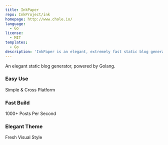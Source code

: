 ```yaml
---
title: InkPaper
repo: InkProject/ink
homepage: http://www.chole.io/
language:
  - Go
license:
  - MIT
templates:
  - Go
description: 'InkPaper is an elegant, extremely fast static blog generator.'
---
```


An elegant static blog generator, powered by Golang.

### Easy Use

Simple & Cross Platform

### Fast Build

1000+ Posts Per Second

### Elegant Theme

Fresh Visual Style
